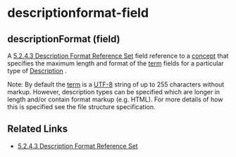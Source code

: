 # descriptionformat-field

## descriptionFormat (field)

A [5.2.4.3 Description Format Reference Set](../../../../5.2.4.3-Description-Format-Reference-Set_28739380.html) field reference to a [concept](https://confluence.ihtsdotools.org/display/DOCGLOSS/concept) that specifies the maximum length and format of the [term](https://confluence.ihtsdotools.org/display/DOCGLOSS/term) fields for a particular type of [Description](https://confluence.ihtsdotools.org/display/DOCGLOSS/Description) .

Note: By default the [term](https://confluence.ihtsdotools.org/display/DOCGLOSS/term) is a [UTF-8](https://confluence.ihtsdotools.org/display/DOCGLOSS/UTF-8) string of up to 255 characters without markup. However, description types can be specified which are longer in length and/or contain format markup (e.g. HTML). For more details of how this is specified see the file structure specification.

## Related Links

* [5.2.4.3 Description Format Reference Set](../../../../5.2.4.3-Description-Format-Reference-Set_28739380.html)
